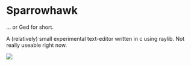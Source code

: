 # Sparrowhawk
... or Ged for short.

A (relatively) small experimental text-editor written in c using raylib.
Not really useable right now. 

![](screenshots/screen1.jpg)
